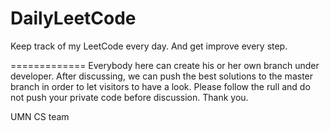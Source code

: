 DailyLeetCode
=============

Keep track of my LeetCode every day. And get improve every step.


=============
Everybody here can create his or her own branch under developer. After discussing, we can push the best solutions
to the master branch in order to let visitors to have a look. Please follow the rull and do not push your private
code before discussion. Thank you.

UMN CS team
